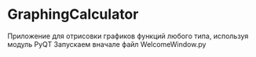 # GraphingCalculator

Приложение для отрисовки графиков функций любого типа, используя модуль PyQT
Запускаем вначале файл WelcomeWindow.py
